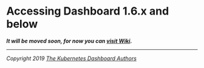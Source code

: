 # Accessing Dashboard 1.6.x and below

___It will be moved soon, for now you can [visit Wiki](https://github.com/kubernetes/dashboard/wiki/Accessing-Dashboard---1.7.X-and-above).___

----
_Copyright 2019 [The Kubernetes Dashboard Authors](https://github.com/kubernetes/dashboard/graphs/contributors)_
